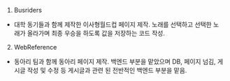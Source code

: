 1. Busriders
- 대학 동기들과 함께 제작한 이사형월드컵 페이지 제작. 노래를 선택하고 선택한 노래가 올라가며 최종 우승을 하도록 값을 저장하는 코드 작성.

2. WebReference
- 동아리 팀과 함께 동아리 페이지 제작. 백엔드 부분을 맡았으며 DB, 페이지 넘김, 게시글 작성 및 수정 등 게시글과 관련 된 전반적인 백엔드 부분을 맡음.
